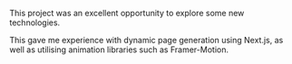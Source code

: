 This project was an excellent opportunity to explore some new technologies.

This gave me experience with dynamic page generation using Next.js, as well as utilising animation libraries such as Framer-Motion.